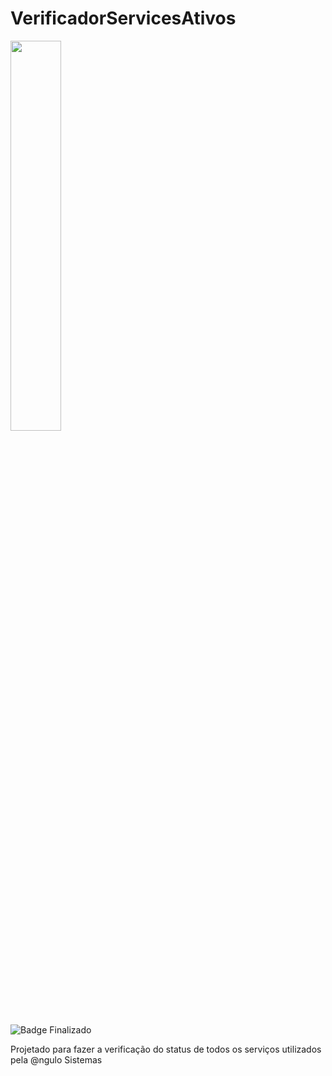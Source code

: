 # VerificadorServicesAtivos

<img src="https://github.com/JonathanAnguloSistemas/VerificadorServicos/main/src/main/resources/images/bing.png?" width="40%">

![Badge Finalizado](http://img.shields.io/static/v1?label=STATUS&message=Finalizado&color=GREEN&style=for-the-badge)

Projetado para fazer a verificação do status de todos os serviços utilizados pela @ngulo Sistemas
